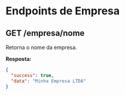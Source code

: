 # Endpoints de Empresa

## GET /empresa/nome

Retorna o nome da empresa.

**Resposta:**

```json
{
  "success": true,
  "data": "Minha Empresa LTDA"
}
```
